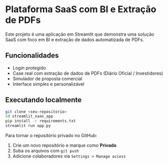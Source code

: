 # Plataforma SaaS com BI e Extração de PDFs

Este projeto é uma aplicação em Streamlit que demonstra uma solução SaaS com foco em BI e extração de dados automatizada de PDFs.

## Funcionalidades

- Login protegido
- Case real com extração de dados de PDFs (Diário Oficial / Investidores)
- Simulador de proposta comercial
- Interface simples e personalizável

## Executando localmente

```bash
git clone <seu-repositorio>
cd streamlit_saas_app
pip install -r requirements.txt
streamlit run app.py
```

Para tornar o repositório privado no GitHub:

1. Crie um novo repositório e marque como **Privado**
2. Suba os arquivos com `git push`
3. Adicione colaboradores via `Settings > Manage access`